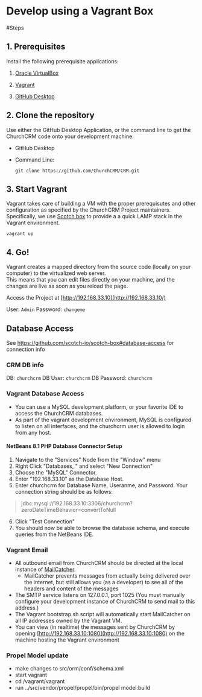 # Develop using a Vagrant Box


#Steps

## 1. Prerequisites

Install the following prerequisite applications:

1. [Oracle VirtualBox](https://www.virtualbox.org/)

2. [Vagrant](https://www.vagrantup.com/)

3. [GitHub Desktop](https://desktop.github.com/)


## 2. Clone the repository  

Use either the GitHub Desktop Application, or the command line to get the ChurchCRM code onto your development machine:

*  GitHub Desktop
   
*  Command Line:

     `git clone https://github.com/ChurchCRM/CRM.git`


## 3. Start Vagrant

Vagrant takes care of building a VM with the proper prerequisutes and other configuration as specified by the ChurchCRM Project maintainers.
Specifically, we use [Scotch box](https://github.com/scotch-io/scotch-box#get-started) to provide a a quick LAMP stack in the Vagrant environment.


`vagrant up`

## 4. Go!

Vagrant creates a mapped directory from the source code (locally on your computer) to the virtualized web server.  
This means that you can edit files directly on your machine, and the changes are live as soon as you reload the page.

Access the Project at [http://192.168.33.10](http://192.168.33.10/)

User: `Admin`
Password: `changeme`

## Database Access

See https://github.com/scotch-io/scotch-box#database-access for connection info

### CRM DB info

DB: `churchcrm`
DB User: `churchcrm`
DB Password: `churchcrm`

### Vagrant Database Access 
- You can use a MySQL development platform, or your favorite IDE to access the ChurchCRM databases.
- As part of the vagrant development environment, MySQL is configured to listen on all interfaces, and the churchcrm user is allowed to login from any host.

#### NetBeans 8.1 PHP Database Connector Setup
1. Navigate to the "Services" Node from the "Window" menu
2. Right Click "Databases, " and select "New Connection"
3. Choose the "MySQL" Connector.
4. Enter "192.168.33.10" as the Database Host.
5. Enter churchcrm for Database Name, Useranme, and Password.  Your connection string should be as follows:
> jdbc:mysql://192.168.33.10:3306/churchcrm?zeroDateTimeBehavior=convertToNull
6. Click "Test Connection"
7. You should now be able to browse the database schema, and execute queries from the NetBeans IDE.

### Vagrant Email
- All outbound email from ChurchCRM should be directed at the local instance of [MailCatcher](http://mailcatcher.me/).  
    - MailCatcher prevents messages from actually being delivered over the internet, but still allows you (as a developer) to see all of the headers and content of the messages
- The SMTP service listens on 127.0.0.1, port 1025 (You must manually configure your development instance of ChurchCRM to send mail to this address.)
- The Vagrant bootstrap.sh script will automatically start MailCatcher on all IP addresses owned by the Vagrant VM.
- You can view (in realtime) the messages sent by ChurchCRM by opening [http://192.168.33.10:1080](http://192.168.33.10:1080) on the machine hosting the Vagrant environment

### Propel Model update
- make changes to src/orm/conf/schema.xml
- start vagrant
- cd /vagrant/vagrant
- run ../src/vendor/propel/propel/bin/propel model:build

